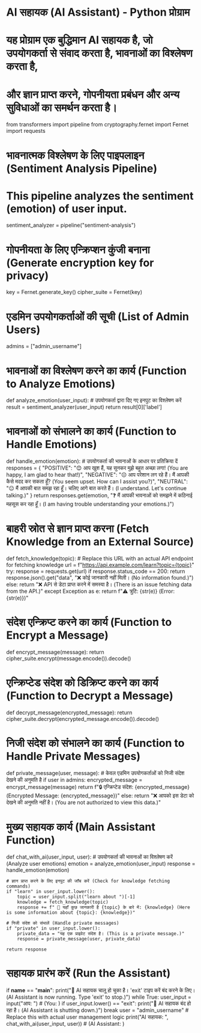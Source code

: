 # AI सहायक (AI Assistant) - Python प्रोग्राम
# यह प्रोग्राम एक बुद्धिमान AI सहायक है, जो उपयोगकर्ता से संवाद करता है, भावनाओं का विश्लेषण करता है,
# और ज्ञान प्राप्त करने, गोपनीयता प्रबंधन और अन्य सुविधाओं का समर्थन करता है।

from transformers import pipeline
from cryptography.fernet import Fernet
import requests

# भावनात्मक विश्लेषण के लिए पाइपलाइन (Sentiment Analysis Pipeline)
# This pipeline analyzes the sentiment (emotion) of user input.
sentiment_analyzer = pipeline("sentiment-analysis")

# गोपनीयता के लिए एन्क्रिप्शन कुंजी बनाना (Generate encryption key for privacy)
key = Fernet.generate_key()
cipher_suite = Fernet(key)

# एडमिन उपयोगकर्ताओं की सूची (List of Admin Users)
admins = ["admin_username"]

# भावनाओं का विश्लेषण करने का कार्य (Function to Analyze Emotions)
def analyze_emotion(user_input):
    # उपयोगकर्ता द्वारा दिए गए इनपुट का विश्लेषण करें
    result = sentiment_analyzer(user_input)
    return result[0]['label']

# भावनाओं को संभालने का कार्य (Function to Handle Emotions)
def handle_emotion(emotion):
    # उपयोगकर्ता की भावनाओं के आधार पर प्रतिक्रिया दें
    responses = {
        "POSITIVE": "😊 आप खुश हैं, यह सुनकर मुझे बहुत अच्छा लगा! (You are happy, I am glad to hear that!)",
        "NEGATIVE": "😔 आप परेशान लग रहे हैं। मैं आपकी कैसे मदद कर सकता हूँ? (You seem upset. How can I assist you?)",
        "NEUTRAL": "😐 मैं आपकी बात समझ रहा हूँ। चलिए आगे बात करते हैं। (I understand. Let's continue talking.)"
    }
    return responses.get(emotion, "❓ मैं आपकी भावनाओं को समझने में कठिनाई महसूस कर रहा हूँ। (I am having trouble understanding your emotions.)")

# बाहरी स्रोत से ज्ञान प्राप्त करना (Fetch Knowledge from an External Source)
def fetch_knowledge(topic):
    # Replace this URL with an actual API endpoint for fetching knowledge
    url = f"https://api.example.com/learn?topic={topic}"
    try:
        response = requests.get(url)
        if response.status_code == 200:
            return response.json().get("data", "❌ कोई जानकारी नहीं मिली। (No information found.)")
        else:
            return "❌ API से डेटा प्राप्त करने में समस्या है। (There is an issue fetching data from the API.)"
    except Exception as e:
        return f"⚠️ त्रुटि: {str(e)} (Error: {str(e)})"

# संदेश एन्क्रिप्ट करने का कार्य (Function to Encrypt a Message)
def encrypt_message(message):
    return cipher_suite.encrypt(message.encode()).decode()

# एन्क्रिप्टेड संदेश को डिक्रिप्ट करने का कार्य (Function to Decrypt a Message)
def decrypt_message(encrypted_message):
    return cipher_suite.decrypt(encrypted_message.encode()).decode()

# निजी संदेश को संभालने का कार्य (Function to Handle Private Messages)
def private_message(user, message):
    # केवल एडमिन उपयोगकर्ताओं को निजी संदेश देखने की अनुमति है
    if user in admins:
        encrypted_message = encrypt_message(message)
        return f"🔒 एन्क्रिप्टेड संदेश: {encrypted_message} (Encrypted Message: {encrypted_message})"
    else:
        return "❌ आपको इस डेटा को देखने की अनुमति नहीं है। (You are not authorized to view this data.)"

# मुख्य सहायक कार्य (Main Assistant Function)
def chat_with_ai(user_input, user):
    # उपयोगकर्ता की भावनाओं का विश्लेषण करें (Analyze user emotions)
    emotion = analyze_emotion(user_input)
    response = handle_emotion(emotion)
    
    # ज्ञान प्राप्त करने के लिए इनपुट की जाँच करें (Check for knowledge fetching commands)
    if "learn" in user_input.lower():
        topic = user_input.split("learn about ")[-1]
        knowledge = fetch_knowledge(topic)
        response += f" 🧠 यहाँ कुछ जानकारी है {topic} के बारे में: {knowledge} (Here is some information about {topic}: {knowledge})"

    # निजी संदेश को संभालें (Handle private messages)
    if "private" in user_input.lower():
        private_data = "यह एक प्राइवेट संदेश है। (This is a private message.)"
        response = private_message(user, private_data)
    
    return response

# सहायक प्रारंभ करें (Run the Assistant)
if __name__ == "__main__":
    print("🤖 AI सहायक चालू हो चुका है। 'exit' टाइप करें बंद करने के लिए। (AI Assistant is now running. Type 'exit' to stop.)")
    while True:
        user_input = input("आप: ")  # (You: )
        if user_input.lower() == "exit":
            print("👋 AI सहायक बंद हो रहा है। (AI Assistant is shutting down.)")
            break
        user = "admin_username"  # Replace this with actual user management logic
        print("AI सहायक: ", chat_with_ai(user_input, user))  # (AI Assistant: )

